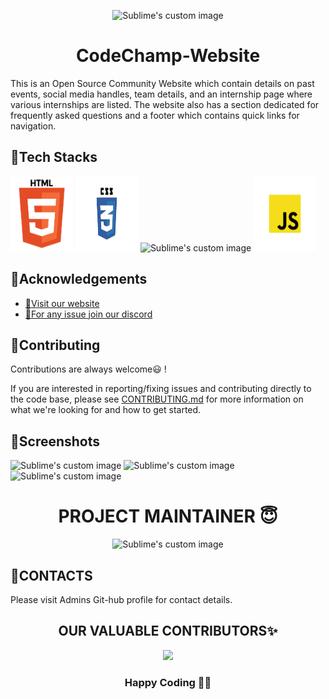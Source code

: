 <p align="center">
  <img src="./images/logo.png" alt="Sublime's custom image" width="200px"/>
</p>

<h1 align="center"> CodeChamp-Website </h1>

This is an Open Source Community Website which contain details on past events, social media handles, team details, and an internship page where various internships are listed. The website also has a section dedicated for frequently asked questions and a footer which contains quick links for navigation.

## 📍Tech Stacks

<img src="./images/Html image.png" alt="Sublime's custom image" width="100px" height="120px"/> <img src="./images/Css image.png" alt="Sublime's custom image" width="100px" height="120px"/> <img src="./images/bootstrap.png" alt="Sublime's custom image" width="100px" height="120px"/> <img src="./images/javascript.png" alt="Sublime's custom image" width="100px" height="120px"/>

## 📍Acknowledgements

- [📌Visit our website](https://codechamp.tech/)
- [📌For any issue join our discord](https://discord.com/invite/Pp5xg74nKH)

## 📍Contributing

Contributions are always welcome😃 !

If you are interested in reporting/fixing issues and contributing directly to the code base, please see [CONTRIBUTING.md](./CONTRIBUTING.md) for more information on what we're looking for and how to get started.

## 📍Screenshots

<img src="./images/Home page.png" alt="Sublime's custom image" />

<img src="./images/opportunities page.png" alt="Sublime's custom image" />

<img src="./images/Contact us page.png" alt="Sublime's custom image"/>

<h1 align="center"> PROJECT MAINTAINER 😇</h1>
<p align="center">
  <img src="./images/ashish bw.jpeg" alt="Sublime's custom image" width="200px"/>
</p>

## 📍CONTACTS

Please visit Admins Git-hub profile for contact details.

<h2 align=center> OUR VALUABLE CONTRIBUTORS✨ </h2>
<p align="center">
  
	
<a href="https://github.com/SauravMukherjee44/CodeChamp-s-Website/graphs/contributors">
  <img src="https://contrib.rocks/image?repo=DeveloperAshish8/CodeChamp-s-Website" />
</a>

<h3 align=center>Happy Coding 👨‍💻 </h3>
